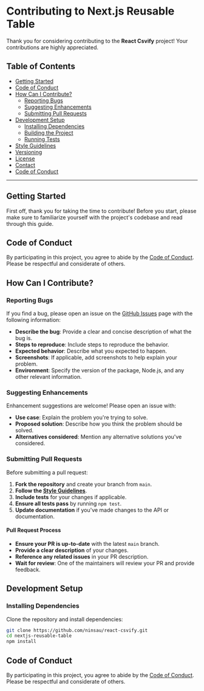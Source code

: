 # Contributing to Next.js Reusable Table

Thank you for considering contributing to the **React Csvify** project! Your contributions are highly appreciated.

## Table of Contents

- [Getting Started](#getting-started)
- [Code of Conduct](#code-of-conduct)
- [How Can I Contribute?](#how-can-i-contribute)
  - [Reporting Bugs](#reporting-bugs)
  - [Suggesting Enhancements](#suggesting-enhancements)
  - [Submitting Pull Requests](#submitting-pull-requests)
- [Development Setup](#development-setup)
  - [Installing Dependencies](#installing-dependencies)
  - [Building the Project](#building-the-project)
  - [Running Tests](#running-tests)
- [Style Guidelines](#style-guidelines)
- [Versioning](#versioning)
- [License](#license)
- [Contact](#contact)
- [Code of Conduct](#code-of-conduct)

---

## Getting Started

First off, thank you for taking the time to contribute! Before you start, please make sure to familiarize yourself with the project's codebase and read through this guide.

## Code of Conduct

By participating in this project, you agree to abide by the [Code of Conduct](CODE_OF_CONDUCT.md). Please be respectful and considerate of others.

## How Can I Contribute?

### Reporting Bugs

If you find a bug, please open an issue on the [GitHub Issues](https://github.com/ninsau/react-csvify/issues) page with the following information:

- **Describe the bug**: Provide a clear and concise description of what the bug is.
- **Steps to reproduce**: Include steps to reproduce the behavior.
- **Expected behavior**: Describe what you expected to happen.
- **Screenshots**: If applicable, add screenshots to help explain your problem.
- **Environment**: Specify the version of the package, Node.js, and any other relevant information.

### Suggesting Enhancements

Enhancement suggestions are welcome! Please open an issue with:

- **Use case**: Explain the problem you're trying to solve.
- **Proposed solution**: Describe how you think the problem should be solved.
- **Alternatives considered**: Mention any alternative solutions you've considered.

### Submitting Pull Requests

Before submitting a pull request:

1. **Fork the repository** and create your branch from `main`.
2. **Follow the [Style Guidelines](#style-guidelines)**.
3. **Include tests** for your changes if applicable.
4. **Ensure all tests pass** by running `npm test`.
5. **Update documentation** if you've made changes to the API or documentation.

#### Pull Request Process

- **Ensure your PR is up-to-date** with the latest `main` branch.
- **Provide a clear description** of your changes.
- **Reference any related issues** in your PR description.
- **Wait for review**: One of the maintainers will review your PR and provide feedback.

## Development Setup

### Installing Dependencies

Clone the repository and install dependencies:

```bash
git clone https://github.com/ninsau/react-csvify.git
cd nextjs-reusable-table
npm install
```

## Code of Conduct

By participating in this project, you agree to abide by the [Code of Conduct](CODE_OF_CONDUCT.md). Please be respectful and considerate of others.
